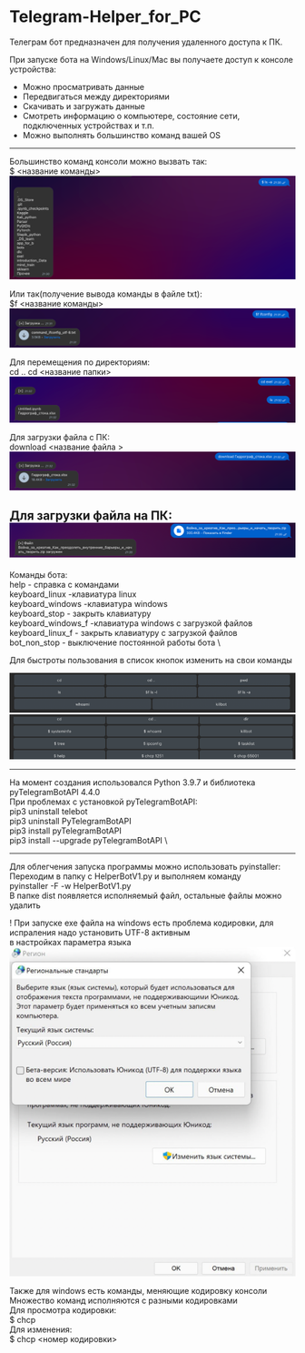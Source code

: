 # Telegram-Helper_for_PC

Телеграм бот предназначен для получения удаленного доступа к ПК.

При запуске бота на Windows/Linux/Mac вы получаете доступ к консоле устройства:
- Можно просматривать данные
- Передвигаться между директориями 
- Скачивать и загружать данные 
- Смотреть информацию о компьютере, состояние сети, подключенных устройствах и т.п.
- Можно выполнять большинство команд вашей OS
---------------------
Большинство команд консоли можно вызвать так: \
$ <название команды> 
![](img/img.png)

Или так(получение вывода команды в файле txt): \
$f <название команды> 
![](img/img_1.png)

Для перемещения по директориям: \
cd ..
cd <название папки>
![](img/img_2.png)

Для загрузки файла с ПК: \
download <название файла >
![](img/img_3.png)

Для загрузки файла на ПК: \
![](img/img_4.png)
---------------------

Команды бота: \
help - справка с командами \
keyboard_linux -клавиатура linux \
keyboard_windows -клавиатура windows \
keyboard_stop - закрыть клавиатуру \
keyboard_windows_f -клавиатура windows с загрузкой файлов \
keyboard_linux_f - закрыть клавиатуру с загрузкой файлов \
bot_non_stop - выключение постоянной работы бота \

Для быстроты пользования в список кнопок изменить на свои команды

![](img/img_6.png)
![](img/img_7.png)

--------------------- 

На момент создания использовался Python 3.9.7 и библиотека pyTelegramBotAPI 4.4.0 \
При проблемах с установкой pyTelegramBotAPI: \
pip3 uninstall telebot \
pip3 uninstall PyTelegramBotAPI \
pip3 install pyTelegramBotAPI \
pip3 install --upgrade pyTelegramBotAPI \

---------------------
Для облегчения запуска программы можно использовать pyinstaller: \
Переходим в папку с HelperBotV1.py и выполняем команду \
pyinstaller -F -w HelperBotV1.py \
В папке dist появляется исполняемый файл, остальные файлы можно удалить

! При запуске exe файла на windows есть проблема кодировки, для испраления надо установить UTF-8 активным \
в настройках параметра языка \
![](img/img_5.png)

Также для windows есть команды, меняющие кодировку консоли \
Множество команд исполняются с разными кодировками \
Для просмотра кодировки: \
$ chcp \
Для изменения: \
$ chcp <номер кодировки> 

